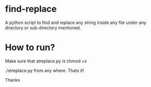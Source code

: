 # find-replace

A python script to find and replace any string inside any file under any directory or sub-directory mentioned. 


# How to run?

Make sure that streplace.py is chmod +x

./streplace.py from any where. Thats it!


Thanks
